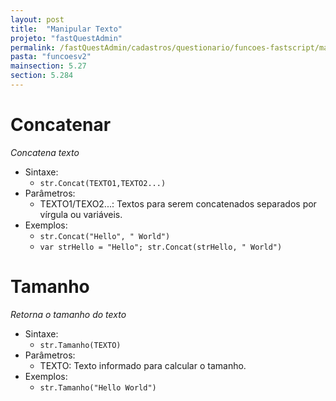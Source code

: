 ```yaml
---
layout: post
title:  "Manipular Texto"
projeto: "fastQuestAdmin"
permalink: /fastQuestAdmin/cadastros/questionario/funcoes-fastscript/manipularString
pasta: "funcoesv2"
mainsection: 5.27
section: 5.284
---
```


# Concatenar
*Concatena texto*

- Sintaxe:
  - `str.Concat(TEXTO1,TEXTO2...)`
- Parâmetros:
  - TEXTO1/TEXO2...: Textos para serem concatenados separados por vírgula ou variáveis.
- Exemplos:
  - `str.Concat("Hello", " World")`
  - `var strHello = "Hello"; str.Concat(strHello, " World")`
  
# Tamanho
*Retorna o tamanho do texto*

- Sintaxe:
  - `str.Tamanho(TEXTO)`
- Parâmetros:
  - TEXTO: Texto informado para calcular o tamanho.
- Exemplos:
  - `str.Tamanho("Hello World")`
  

  
